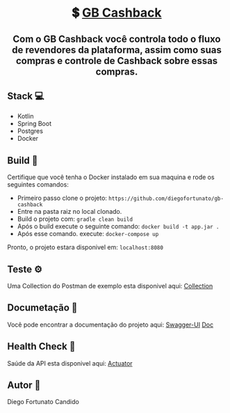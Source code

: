<h1 align="center">
   💲 <a href="#" alt="site do GB Cashback"> GB Cashback </a>
</h1>

<h2 align="center">
   Com o GB Cashback você controla todo o fluxo de revendores da plataforma, assim como suas compras e controle de Cashback sobre essas compras.
</h2>

## [](https://github.com/diegofortunato/gb-cashback#stack-)Stack  💻

-   Kotlin
-   Spring Boot
-   Postgres
-   Docker

## [](https://github.com/diegofortunato/gb-cashback#build--)Build  🚀

Certifique que você tenha o Docker instalado em sua maquina e rode os seguintes comandos:

-   Primeiro passo clone o projeto:  `https://github.com/diegofortunato/gb-cashback`
-   Entre na pasta raiz no local clonado.
-   Build o projeto com:  `gradle clean build`
-   Após o build execute o seguinte comando:  `docker build -t app.jar .`
-   Após esse comando. execute:  `docker-compose up`

Pronto, o projeto estara disponivel em:  `localhost:8080`

## [](https://github.com/diegofortunato/gb-cashback#teste-%EF%B8%8F)Teste  ⚙️

Uma Collection do Postman de exemplo esta disponivel aqui: [Collection](https://github.com/diegofortunato/gb-cashback/blob/master/docs/GB_Cashback.postman_collection.json)


## [](https://github.com/diegofortunato/gb-cashback#documeta%C3%A7%C3%A3o-)Documetação  📝

Você pode encontrar a documentação do projeto aqui: [Swagger-UI](http://localhost:8080/swagger-ui.html#/)
                                                    [Doc](https://github.com/diegofortunato/gb-cashback/blob/master/docs/swagger.yaml)
                                                    
## [](https://github.com/diegofortunato/gb-cashback#documeta%C3%A7%C3%A3o-)Health Check  🏥

Saúde da API esta disponivel aqui:  [Actuator](http://localhost:8080/actuator/health)

## [](https://github.com/diegofortunato/gb-cashback#autor-)Autor  🦸

Diego Fortunato Candido
